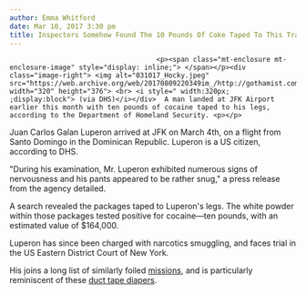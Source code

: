 ```yaml
---
author: Emma Whitford
date: Mar 10, 2017 3:30 pm
title: Inspectors Somehow Found The 10 Pounds Of Coke Taped To This Traveler's Legs
---
```


	
										<p><span class="mt-enclosure mt-enclosure-image" style="display: inline;"> </span></p><div class="image-right"> <img alt="031017_Hocky.jpeg" src="https://web.archive.org/web/20170809220349im_/http://gothamist.com/attachments/nyc_ewhitford/031017_Hocky.jpeg" width="320" height="376"> <br> <i style=" width:320px; ;display:block"> (via DHS)</i></div>  A man landed at JFK Airport earlier this month with ten pounds of cocaine taped to his legs, according to the Department of Homeland Security. <p></p>

<p>Juan Carlos Galan Luperon arrived at JFK on March 4th, on a flight from Santo Domingo in the Dominican Republic. Luperon is a US citizen, according to DHS. </p>

<p>&quot;During his examination, Mr. Luperon exhibited numerous signs of nervousness and his pants appeared to be rather snug,&quot; a press release from the agency detailed. </p>

<p>A search revealed the packages taped to Luperon&apos;s legs. The white powder within those packages tested positive for cocaine&#x2014;ten pounds, with an estimated value of $164,000. </p>

<p>Luperon has since been charged with narcotics smuggling, and faces trial in the US Eastern District Court of New York. </p>

<p>His joins a long list of similarly foiled <a href="https://web.archive.org/web/20170809220349/http://gothamist.com/tags/smuggling">missions</a>, and is particularly reminiscent of these <a href="https://web.archive.org/web/20170809220349/http://gothamist.com/2013/01/30/photos_women_wearing_diy_cocaine_di.php">duct tape diapers</a>. <br>
</p>					
										
									
				
